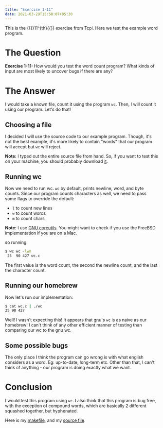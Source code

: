```yaml
---
title: "Exercise 1-11"
date: 2021-03-29T15:58:07+05:30
---
```


This is the {{<tex>}}11^{th}{{</tex>}} exercise from Tcpl. Here we test the example word program.

# The Question

**Exercise 1-11:** How would you test the word count program? What kinds of
input are most likely to uncover bugs if there are any?

# The Answer

I would take a known file, count it using the program `wc`. Then, I will count
it using our program. Let's do that!

## Choosing a file

I decided I will use the source code to our example program. Though, it's not
the best example, it's more likely to contain "words" that our program will
accept but `wc` will reject.

**Note:** I typed out the entire source file from hand. So, if you want to test
this on your machine, you should probably download [it](src/wc.c).

## Running wc

Now we need to run wc. `wc` by default, prints newline, word, and byte counts.
Since our program counts characters as well, we need to pass some flags to
override the default:

- `l` to count new lines
- `w` to count words
- `m` to count chars

**Note:** I use [GNU coreutils](https://www.gnu.org/software/coreutils/). You
might want to check if you use the FreeBSD implementation if you are on a Mac.

so running:

```bash
$ wc wc -lwm
 25  90 427 wc.c
 ```

The first value is the word count, the second the newline count, and the last
the character count.

## Running our homebrew

Now let's run our implementation:

```bash
$ cat wc.c | ./wc
25 90 427
```

Well! I wasn't expecting this! It appears that gnu's `wc` is as naive as our
homebrew! I can't think of any other efficient manner of testing than comparing
our wc to the gnu wc. 

## Some possible bugs

The only place I think the program can go wrong is with what english considers
as a word. Eg: up-to-date, long-term etc. Other than that, I can't think of
anything - our program is doing exactly what we want.

# Conclusion

I would test this program using `wc`. I also think that this program is bug
free, with the exception of compound words, which are basically 2 different
squashed together, but hyphenated.

Here is my [makefile](src/makefile), and my [source file](src/wc.c).
